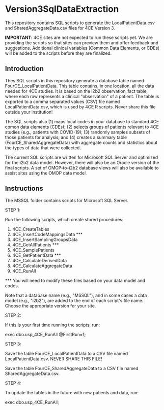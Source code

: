 # Version3SqlDataExtraction

This repository contains SQL scripts to generate the LocalPatientData.csv and SharedAggregateData.csv files for 4CE Version 3.

**IMPORTANT**: 4CE sites are not expected to run these scripts yet. We are providing the scripts so that sites can preview them and offer feedback and suggestions. Additional clinical variables (Common Data Elements, or CDEs) will be added to the scripts before they are finalized.


## Introduction


Thes SQL scripts in this repository generate a database table named FourCE_LocalPatientData. This table contains, in one location, all the data needed for 4CE studies. It is based on the i2b2 observation_fact table, where each row represents a clinical "observation" of a patient. The table is exported to a comma separated values (CSV) file named LocalPatientData.csv, which is used by 4CE R scripts. Never share this file outside your institution!

The SQL scripts also (1) maps local codes in your database to standard 4CE comon data elements (CDEs); (2) selects groups of patients relevant to 4CE studies (e.g., patients with COVID-19); (3) randomly samples subsets of those patients for analysis; and (4) creates a summary table (FourCE_SharedAggregateData) with aggregate counts and statistics about the types of data that were collected.

The current SQL scripts are written for Microsoft SQL Server and optimized for the i2b2 data model. However, there will also be an Oracle version of the final scripts. A set of OMOP-to-i2b2 database views will also be available to assist sites using the OMOP data model.


## Instructions


The MSSQL folder contains scripts for Microsoft SQL Server.

STEP 1:

Run the following scripts, which create stored procedures:

1) 4CE_CreateTables
2) 4CE_InsertCodeMappingsData ***
3) 4CE_InsertSamplingGroupsData
4) 4CE_GetAllPatients ***
5) 4CE_SamplePatients
6) 4CE_GetPatientData ***
7) 4CE_CalculateDerivedData
8) 4CE_CalculateAggregateData
9) 4CE_RunAll

*** You will need to modify these files based on your data model and codes.

Note that a database name (e.g., "MSSQL"), and in some cases a data model (e.g., "i2b2"), are added to the end of each script's file name. Choose the appropriate version for your site.

STEP 2:

If this is your first time running the scripts, run:

exec dbo.usp_4CE_RunAll @FirstRun=1;

STEP 3:

Save the table FourCE_LocalPatientData to a CSV file named LocalPatientData.csv. NEVER SHARE THIS FILE!

Save the table FourCE_SharedAggregateData to a CSV file named SharedAggregateData.csv.

STEP 4:

To update the tables in the future with new patients and data, run:

exec dbo.usp_4CE_RunAll;
